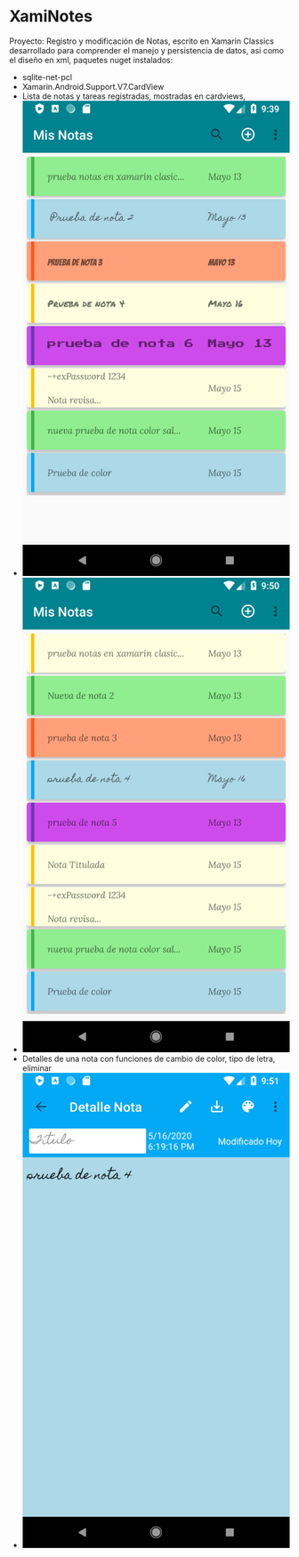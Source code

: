 # XamiNotes
Proyecto: Registro y modificación de  Notas, escrito en  Xamarin Classics desarrollado para comprender el manejo y persistencia de datos, asi como el diseño en xml,
paquetes nuget instalados:
- sqlite-net-pcl
- Xamarin.Android.Support.V7.CardView
- Lista de notas y tareas registradas, mostradas en cardviews, 
- ![Screenshot](Screenshots/screen1.png)
- ![Screenshot](Screenshots/screen2.png)
- Detalles de una nota con funciones de cambio de color, tipo de letra, eliminar
- ![Screenshot](Screenshots/screen3.png)

